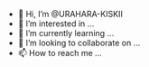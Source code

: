 - 👋 Hi, I’m @URAHARA-KISKII
- 👀 I’m interested in ...
- 🌱 I’m currently learning ...
- 💞️ I’m looking to collaborate on ...
- 📫 How to reach me ...

<!---
URAHARA-KISKII/URAHARA-KISKII is a ✨ special ✨ repository because its `README.md` (this file) appears on your GitHub profile.
You can click the Preview link to take a look at your changes.
--->
